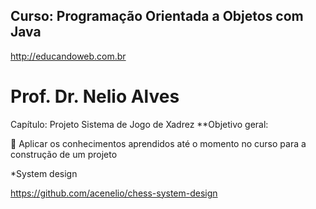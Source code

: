 ## Curso: Programação Orientada a Objetos com Java

http://educandoweb.com.br

# Prof. Dr. Nelio Alves

Capítulo: Projeto Sistema de Jogo de Xadrez
**Objetivo geral:

 Aplicar os conhecimentos aprendidos até o momento no curso para a construção de um projeto

*System design

https://github.com/acenelio/chess-system-design
